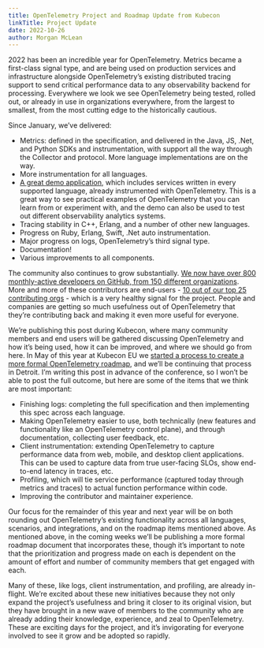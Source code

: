 ```yaml
---
title: OpenTelemetry Project and Roadmap Update from Kubecon
linkTitle: Project Update
date: 2022-10-26
author: Morgan McLean
---
```


2022 has been an incredible year for OpenTelemetry. Metrics became a first-class signal type, and are being used on production services and infrastructure alongside OpenTelemetry’s existing distributed tracing support to send critical performance data to any observability backend for processing. Everywhere we look we see OpenTelemetry being tested, rolled out, or already in use in organizations everywhere, from the largest to smallest, from the most cutting edge to the historically cautious.

Since January, we’ve delivered:

- Metrics: defined in the specification, and delivered in the Java, JS, .Net, and Python SDKs and instrumentation, with support all the way through the Collector and protocol. More language implementations are on the way.
- More instrumentation for all languages.
- [A great demo application](/announcing-opentelemetry-demo-release), which includes services written in every supported language, already instrumented with OpenTelemetry. This is a great way to see practical examples of OpenTelemetry that you can learn from or experiment with, and the demo can also be used to test out different observability analytics systems.
- Tracing stability in C++, Erlang, and a number of other new languages.
- Progress on Ruby, Erlang, Swift, .Net auto instrumentation.
- Major progress on logs, OpenTelemetry’s third signal type.
- Documentation!
- Various improvements to all components.

The community also continues to grow substantially. [We now have over 800 monthly-active developers on GitHub, from 150 different organizations](https://opentelemetry.devstats.cncf.io/d/7/companies-contributing-in-repository-groups?orgId=1&from=now-4y&to=now). More and more of these contributors are end-users - [10 out of our top 25 contributing orgs](https://opentelemetry.devstats.cncf.io/d/5/companies-table?orgId=1) - which is a very healthy signal for the project. People and companies are getting so much usefulness out of OpenTelemetry that they’re contributing back and making it even more useful for everyone.

We’re publishing this post during Kubecon, where many community members and end users will be gathered discussing OpenTelemetry and how it’s being used, how it can be improved, and where we should go from here. In May of this year at Kubecon EU we [started a process to create a more formal OpenTelemetry roadmap](https://docs.google.com/document/d/1jt47KPwgDG_-4kR4J5GtFSCEhQO3CHgUdAwpCKTQHO8/edit#), and we’ll be continuing that process in Detroit. I’m writing this post in advance of the conference, so I won’t be able to post the full outcome, but here are some of the items that we think are most important:

- Finishing logs: completing the full specification and then implementing this spec across each language.
- Making OpenTelemetry easier to use, both technically (new features and functionality like an OpenTelemetry control plane), and through documentation, collecting user feedback, etc.
- Client instrumentation: extending OpenTelemetry to capture performance data from web, mobile, and desktop client applications. This can be used to capture data from true user-facing SLOs, show end-to-end latency in traces, etc.
- Profiling, which will tie service performance (captured today through metrics and traces) to actual function performance within code.
- Improving the contributor and maintainer experience.

Our focus for the remainder of this year and next year will be on both rounding out OpenTelemetry’s existing functionality across all languages, scenarios, and integrations, and on the roadmap items mentioned above. As mentioned above, in the coming weeks we’ll be publishing a more formal roadmap document that incorporates these, though it’s important to note that the prioritization and progress made on each is dependent on the amount of effort and number of community members that get engaged with each.

Many of these, like logs, client instrumentation, and profiling, are already in-flight. We’re excited about these new initiatives because they not only expand the project’s usefulness and bring it closer to its original vision, but they have brought in a new wave of members to the community who are already adding their knowledge, experience, and zeal to OpenTelemetry. These are exciting days for the project, and it’s invigorating for everyone involved to see it grow and be adopted so rapidly.
